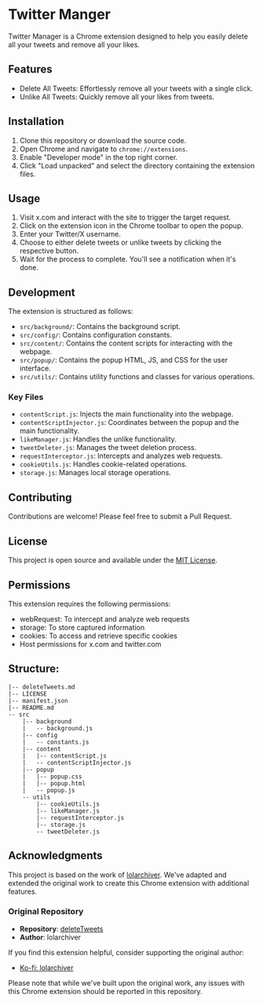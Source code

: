 # Twitter Manger

Twitter Manager is a Chrome extension designed to help you easily delete all your tweets and remove all your likes.

## Features

- Delete All Tweets: Effortlessly remove all your tweets with a single click.
- Unlike All Tweets: Quickly remove all your likes from tweets.

## Installation

1. Clone this repository or download the source code.
2. Open Chrome and navigate to `chrome://extensions`.
3. Enable "Developer mode" in the top right corner.
4. Click "Load unpacked" and select the directory containing the extension files.

## Usage

1. Visit x.com and interact with the site to trigger the target request.
2. Click on the extension icon in the Chrome toolbar to open the popup.
3. Enter your Twitter/X username.
4. Choose to either delete tweets or unlike tweets by clicking the respective button.
5. Wait for the process to complete. You'll see a notification when it's done.

## Development

The extension is structured as follows:

- `src/background/`: Contains the background script.
- `src/config/`: Contains configuration constants.
- `src/content/`: Contains the content scripts for interacting with the webpage.
- `src/popup/`: Contains the popup HTML, JS, and CSS for the user interface.
- `src/utils/`: Contains utility functions and classes for various operations.

### Key Files

- `contentScript.js`: Injects the main functionality into the webpage.
- `contentScriptInjector.js`: Coordinates between the popup and the main functionality.
- `likeManager.js`: Handles the unlike functionality.
- `tweetDeleter.js`: Manages the tweet deletion process.
- `requestInterceptor.js`: Intercepts and analyzes web requests.
- `cookieUtils.js`: Handles cookie-related operations.
- `storage.js`: Manages local storage operations.

## Contributing

Contributions are welcome! Please feel free to submit a Pull Request.

## License

This project is open source and available under the [MIT License](LICENSE).

## Permissions

This extension requires the following permissions:
- webRequest: To intercept and analyze web requests
- storage: To store captured information
- cookies: To access and retrieve specific cookies
- Host permissions for x.com and twitter.com

## Structure:
``````
|-- deleteTweets.md
|-- LICENSE
|-- manifest.json
|-- README.md
-- src
    |-- background
    |   -- background.js
    |-- config
    |   -- constants.js
    |-- content
    |   |-- contentScript.js
    |   -- contentScriptInjector.js
    |-- popup
    |   |-- popup.css
    |   |-- popup.html
    |   -- popup.js
    -- utils
        |-- cookieUtils.js
        |-- likeManager.js
        |-- requestInterceptor.js
        |-- storage.js
        -- tweetDeleter.js
``````

## Acknowledgments

This project is based on the work of [lolarchiver](https://github.com/Lyfhael/DeleteTweets). We've adapted and extended the original work to create this Chrome extension with additional features.

### Original Repository
- **Repository**: [deleteTweets](https://github.com/Lyfhael/DeleteTweets)
- **Author**: lolarchiver

If you find this extension helpful, consider supporting the original author:
- [Ko-fi: lolarchiver](https://ko-fi.com/lolarchiver)

Please note that while we've built upon the original work, any issues with this Chrome extension should be reported in this repository.
